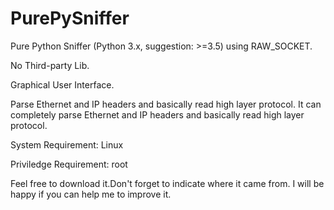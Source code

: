 # PurePySniffer

Pure Python Sniffer (Python 3.x, suggestion: >=3.5) using RAW_SOCKET. 

No Third-party Lib. 

Graphical User Interface. 

Parse  Ethernet and IP headers and basically read high layer protocol. It can completely parse Ethernet and IP headers and basically read high layer protocol.

System Requirement: Linux

Priviledge Requirement: root

Feel free to download it.Don't forget to indicate where it came from.
I will be happy if you can help me to improve it.
